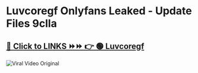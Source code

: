 
 # Luvcoregf Onlyfans Leaked - Update Files 9clla

## <h2><a href="https://clipsfans.com/Luvcoregf&ref=git">🔗 Click to LINKS ⏩⏩ 👉 🟢 Luvcoregf </a></h2>

<a href="https://clipsfans.com/Luvcoregf&ref=git" rel="nofollow" data-target="animated-image.originalLink"><img src="https://i.ibb.co.com/xMMVF88/686577567.gif" alt="Viral Video Original" style="max-width: 100%; display: inline-block;" data-target="animated-image.originalImage"></a>


